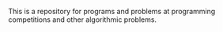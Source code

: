 This is a repository for programs and problems at programming competitions and
other algorithmic problems.
